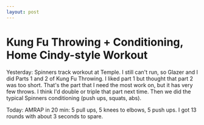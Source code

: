 ```yaml
---
layout: post
---
```


# Kung Fu Throwing + Conditioning, Home Cindy-style Workout

Yesterday: Spinners track workout at Temple. I still can&#39;t run, so Glazer and I did Parts 1 and 2 of Kung Fu Throwing. I liked part 1 but thought that part 2 was too short. That&#39;s the part that I need the most work on, but it has very few throws. I think I&#39;d double or triple that part next time. Then we did the typical Spinners conditioning (push ups, squats, abs).

Today: AMRAP in 20 min: 5 pull ups, 5 knees to elbows, 5 push ups. I got 13 rounds with about 3 seconds to spare.
